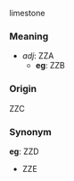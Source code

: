 limestone
### Meaning
+ _adj_: ZZA
    + __eg__: ZZB

### Origin

ZZC

### Synonym

__eg__: ZZD

+ ZZE



